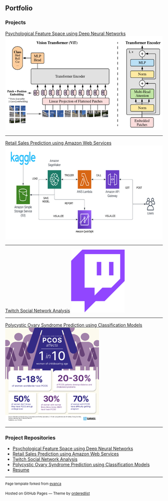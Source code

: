 ## Portfolio



### Projects

[Psychological Feature Space using Deep Neural Networks](/pdf/rock_study.pdf)
<img src="images/project_image1.png?raw=true" width="600" height="300"/>

---
[Retail Sales Prediction using Amazon Web Services](/pdf/retail_sales.pdf)
<img src="images/project_image3.png?raw=true" width="600" height="300"/>

---

[Twitch Social Network Analysis](/pdf/twitch_project.pdf)
<img src="images/project_image2.png?raw=true" width="auto" height="200"/>

---

[Polycystic Ovary Syndrome Prediction using Classification Models](/pdf/Pcos.pdf)
<img src="images/Pcos.png?raw=true" width="auto" height="300"/>

---

### Project Repositories

- [Psychological Feature Space using Deep Neural Networks](https://github.com/jayashprasad8/Psychological-Feature-Space-using-Deep-Neural-Networks)
- [Retail Sales Prediction using Amazon Web Services](https://github.com/jayashprasad8/Retail-Sales-Prediction-using-Amazon-Web-Services)
- [Twitch Social Network Analysis](https://github.com/jayashprasad8/Twitch-Social-Network-Analysis)
- [Polycystic Ovary Syndrome Prediction using Classification Models](https://github.com/jayashprasad8/Polycystic-Ovary-Syndrome-Prediction-using-Classification-Models)
- [Resume](https://github.com/jayashprasad8/Resume/blob/main/Jayesh%20Prasad%20Anandan%20Resume.pdf)

---
<p style="font-size:11px">Page template forked from <a href="https://github.com/evanca/quick-portfolio">evanca</a></p>
<p><small>Hosted on GitHub Pages &mdash; Theme by <a href="https://github.com/orderedlist">orderedlist</a></small></p>
<!-- Remove above link if you don't want to attribute -->

